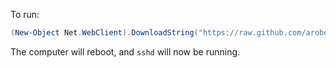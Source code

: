 To run:

```powershell
(New-Object Net.WebClient).DownloadString("https://raw.github.com/aroben/winbootstrap/master/bootstrap.ps1") | Invoke-Expression
```

The computer will reboot, and `sshd` will now be running.
